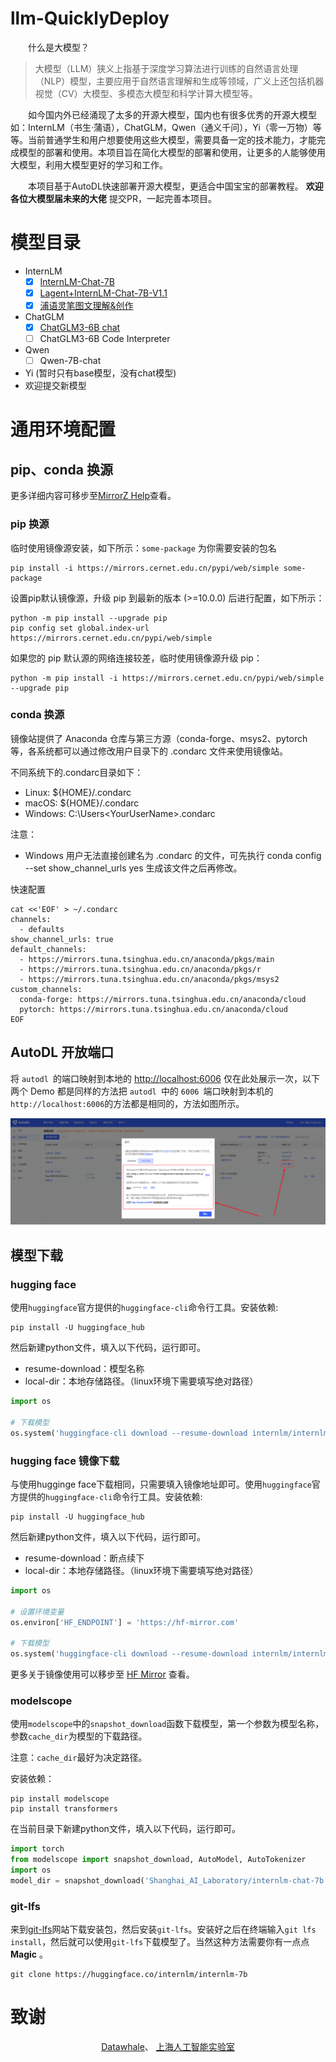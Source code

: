 # llm-QuicklyDeploy

&emsp;&emsp;什么是大模型？

>大模型（LLM）狭义上指基于深度学习算法进行训练的自然语言处理（NLP）模型，主要应用于自然语言理解和生成等领域，广义上还包括机器视觉（CV）大模型、多模态大模型和科学计算大模型等。

&emsp;&emsp;如今国内外已经涌现了太多的开源大模型，国内也有很多优秀的开源大模型如：InternLM（书生·蒲语），ChatGLM，Qwen（通义千问），Yi（零一万物）等等。当前普通学生和用户想要使用这些大模型，需要具备一定的技术能力，才能完成模型的部署和使用。本项目旨在简化大模型的部署和使用，让更多的人能够使用大模型，利用大模型更好的学习和工作。

&emsp;&emsp;本项目基于AutoDL快速部署开源大模型，更适合中国宝宝的部署教程。 **欢迎各位大模型届未来的大佬** 提交PR，一起完善本项目。

# 模型目录

- InternLM
  - [x] [InternLM-Chat-7B](InternLM\01-InternLM-Chat-7B.md)
  - [x] [Lagent+InternLM-Chat-7B-V1.1](InternLM\02-Lagent+InternLM-Chat-7B-V1.1.md)
  - [x] [浦语灵笔图文理解&创作](InternLM\03-浦语灵笔图文理解&创作.md)
- ChatGLM
  - [x] [ChatGLM3-6B chat](ChatGLM\01-ChatGLM3-6B-chat.md)
  - [ ] ChatGLM3-6B Code Interpreter
- Qwen
  - [ ] Qwen-7B-chat
- Yi (暂时只有base模型，没有chat模型)
- 欢迎提交新模型
# 通用环境配置

## pip、conda 换源

更多详细内容可移步至[MirrorZ Help](https://help.mirrors.cernet.edu.cn/)查看。

### pip 换源

临时使用镜像源安装，如下所示：`some-package` 为你需要安装的包名

```shell
pip install -i https://mirrors.cernet.edu.cn/pypi/web/simple some-package
```

设置pip默认镜像源，升级 pip 到最新的版本 (>=10.0.0) 后进行配置，如下所示：

```shell
python -m pip install --upgrade pip
pip config set global.index-url https://mirrors.cernet.edu.cn/pypi/web/simple
```

如果您的 pip 默认源的网络连接较差，临时使用镜像源升级 pip：

```shell
python -m pip install -i https://mirrors.cernet.edu.cn/pypi/web/simple --upgrade pip
```

### conda 换源

镜像站提供了 Anaconda 仓库与第三方源（conda-forge、msys2、pytorch 等，各系统都可以通过修改用户目录下的 .condarc 文件来使用镜像站。

不同系统下的.condarc目录如下：

- Linux: ${HOME}/.condarc
- macOS: ${HOME}/.condarc
- Windows: C:\Users\<YourUserName>\.condarc

注意：

- Windows 用户无法直接创建名为 .condarc 的文件，可先执行 conda config --set show_channel_urls yes 生成该文件之后再修改。

快速配置

```shell
cat <<'EOF' > ~/.condarc
channels:
  - defaults
show_channel_urls: true
default_channels:
  - https://mirrors.tuna.tsinghua.edu.cn/anaconda/pkgs/main
  - https://mirrors.tuna.tsinghua.edu.cn/anaconda/pkgs/r
  - https://mirrors.tuna.tsinghua.edu.cn/anaconda/pkgs/msys2
custom_channels:
  conda-forge: https://mirrors.tuna.tsinghua.edu.cn/anaconda/cloud
  pytorch: https://mirrors.tuna.tsinghua.edu.cn/anaconda/cloud
EOF
```

## AutoDL 开放端口

将 `autodl `的端口映射到本地的 [http://localhost:6006](http://localhost:6006/) 仅在此处展示一次，以下两个 Demo 都是同样的方法把 `autodl `中的 `6006 `端口映射到本机的 `http://localhost:6006`的方法都是相同的，方法如图所示。

![Alt text](images/image-4.png)

## 模型下载

### hugging face

使用`huggingface`官方提供的`huggingface-cli`命令行工具。安装依赖:

```shell
pip install -U huggingface_hub
```

然后新建python文件，填入以下代码，运行即可。

- resume-download：模型名称
- local-dir：本地存储路径。（linux环境下需要填写绝对路径）

```python
import os

# 下载模型
os.system('huggingface-cli download --resume-download internlm/internlm-chat-7b --local-dir your_path')
```

### hugging face 镜像下载

与使用hugginge face下载相同，只需要填入镜像地址即可。使用`huggingface`官方提供的`huggingface-cli`命令行工具。安装依赖:

```shell
pip install -U huggingface_hub
```

然后新建python文件，填入以下代码，运行即可。

- resume-download：断点续下
- local-dir：本地存储路径。（linux环境下需要填写绝对路径）

```python
import os

# 设置环境变量
os.environ['HF_ENDPOINT'] = 'https://hf-mirror.com'

# 下载模型
os.system('huggingface-cli download --resume-download internlm/internlm-chat-7b --local-dir your_path')
```

更多关于镜像使用可以移步至 [HF Mirror](https://hf-mirror.com/) 查看。

### modelscope

使用`modelscope`中的`snapshot_download`函数下载模型，第一个参数为模型名称，参数`cache_dir`为模型的下载路径。

注意：`cache_dir`最好为决定路径。

安装依赖：
  
```shell
pip install modelscope
pip install transformers
```

在当前目录下新建python文件，填入以下代码，运行即可。

```python
import torch
from modelscope import snapshot_download, AutoModel, AutoTokenizer
import os
model_dir = snapshot_download('Shanghai_AI_Laboratory/internlm-chat-7b', cache_dir='your path', revision='master')
```


### git-lfs

来到[git-lfs](https://git-lfs.com/)网站下载安装包，然后安装`git-lfs`。安装好之后在终端输入`git lfs install`，然后就可以使用`git-lfs`下载模型了。当然这种方法需要你有一点点 **Magic** 。


```shell
git clone https://huggingface.co/internlm/internlm-7b
```

# 致谢

<div align=center>
  <a href="https://datawhale.club/#/">Datawhale</a>、
  <a href="https://www.shlab.org.cn/">上海人工智能实验室</a>
</div>